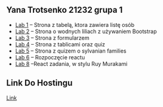 ## Yana Trotsenko 21232 grupa 1

- [Lab 1](https://github.com/yunayana/Programowanie-w-jezykach-skryptowych/tree/main/Lab1) – Strona z tabelą, ktora zawiera listę osób  
- [Lab 2](https://github.com/yunayana/Programowanie-w-jezykach-skryptowych/tree/main/Lab2) – Strona o wodnych liliach z używaniem Bootstrap
-  [Lab 3](https://github.com/yunayana/Programowanie-w-jezykach-skryptowych/tree/main/Lab3) – Strona z formularzem
-  [Lab 4](https://github.com/yunayana/Programowanie-w-jezykach-skryptowych/tree/main/Lab4) – Strona z tablicami oraz quiz
-  [Lab 5](https://github.com/yunayana/Programowanie-w-jezykach-skryptowych/tree/main/Lab5) – Strona z quizem o sylvanian families
-  [Lab 6](https://github.com/yunayana/Programowanie-w-jezykach-skryptowych/tree/main/Lab6) – Rozpoczęcie reactu
-  [Lab 8](https://github.com/yunayana/Programowanie-w-jezykach-skryptowych/tree/main/Lab8) –React zadania, w stylu Ruy Murakami 
## Link Do Hostingu
[Link](https://yunayana.github.io/Programowanie-w-jezykach-skryptowych/)

